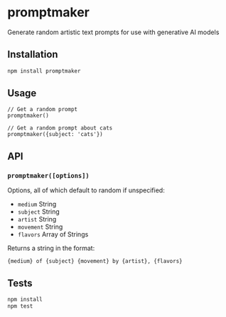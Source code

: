 # promptmaker

Generate random artistic text prompts for use with generative AI models

## Installation

```sh
npm install promptmaker
```

## Usage

```
// Get a random prompt
promptmaker()

// Get a random prompt about cats
promptmaker({subject: 'cats'})
```

## API

### `promptmaker([options])`

Options, all of which default to random if unspecified:

- `medium` String
- `subject` String
- `artist` String
- `movement` String
- `flavors` Array of Strings

Returns a string in the format:

```
{medium} of {subject} {movement} by {artist}, {flavors}
```

## Tests

```sh
npm install
npm test
```
